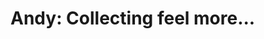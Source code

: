 # Andy: Collecting feel more...

<!-- {BearID:7DFE37D0-3F88-4504-A1F8-D83C7EC1A8A7-47725-0000045D346B1357} -->
